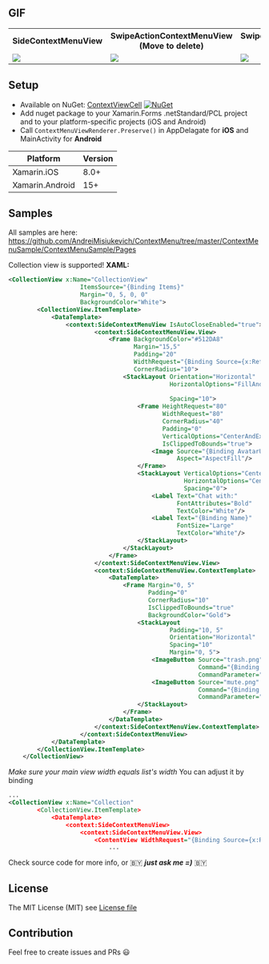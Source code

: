 ## GIF
<html>
  <table style="width:100%">
    <tr>
      <th>SideContextMenuView</th>
      <th>SwipeActionContextMenuView (Move to delete)</th> 
      <th>SwipeActionContextMenuView (Autoclosing)</th>
    </tr>
    <tr>
      <td><img src="https://github.com/AndreiMisiukevich/ContextMenu/blob/master/files/1.gif?raw=true"></td>
      <td><img src="https://github.com/AndreiMisiukevich/ContextMenu/blob/master/files/2.gif?raw=true"></td>
      <td><img src="https://github.com/AndreiMisiukevich/ContextMenu/blob/master/files/3.gif?raw=true"></td>
    </tr>
  </table>
</html>

## Setup
* Available on NuGet: [ContextViewCell](http://www.nuget.org/packages/ContextViewCell) [![NuGet](https://img.shields.io/nuget/v/ContextViewCell.svg?label=NuGet)](https://www.nuget.org/packages/ContextViewCell)
* Add nuget package to your Xamarin.Forms .netStandard/PCL project and to your platform-specific projects (iOS and Android)
* Call ```ContextMenuViewRenderer.Preserve()``` in AppDelagate for **iOS** and MainActivity for **Android**

|Platform|Version|
| ------------------- | ------------------- |
|Xamarin.iOS|8.0+|
|Xamarin.Android|15+|


## Samples

All samples are here: https://github.com/AndreiMisiukevich/ContextMenu/tree/master/ContextMenuSample/ContextMenuSample/Pages

Collection view is supported!
**XAML:**
```xml
<CollectionView x:Name="CollectionView"
                    ItemsSource="{Binding Items}"
                    Margin="0, 5, 0, 0"
                    BackgroundColor="White">
        <CollectionView.ItemTemplate>
            <DataTemplate>
                <context:SideContextMenuView IsAutoCloseEnabled="true">
                        <context:SideContextMenuView.View>
                            <Frame BackgroundColor="#512DA8"
                                   Margin="15,5"
                                   Padding="20"
                                   WidthRequest="{Binding Source={x:Reference CollectionView}, Path=Width, Converter={StaticResource MenuFitWidthConverter}, ConverterParameter='70'}"
                                   CornerRadius="10">
                                <StackLayout Orientation="Horizontal" 
                                             HorizontalOptions="FillAndExpand"
                                                                                Opacity="{Binding IsMuted, Converter={StaticResource IsMutedToOpacityConverter}}"
                                             Spacing="10">
                                    <Frame HeightRequest="80"
                                           WidthRequest="80"
                                           CornerRadius="40"
                                           Padding="0"
                                           VerticalOptions="CenterAndExpand"
                                           IsClippedToBounds="true">
                                        <Image Source="{Binding AvatarUrl}" 
                                               Aspect="AspectFill"/>
                                    </Frame>
                                    <StackLayout VerticalOptions="CenterAndExpand"
                                                 HorizontalOptions="CenterAndExpand"
                                                 Spacing="0">
                                        <Label Text="Chat with:"
                                               FontAttributes="Bold"
                                               TextColor="White"/>
                                        <Label Text="{Binding Name}" 
                                               FontSize="Large"
                                               TextColor="White"/>
                                    </StackLayout>
                                </StackLayout>                             
                            </Frame>
                        </context:SideContextMenuView.View>
                        <context:SideContextMenuView.ContextTemplate>
                            <DataTemplate>
                                <Frame Margin="0, 5"
                                       Padding="0"
                                       CornerRadius="10"
                                       IsClippedToBounds="true"
                                       BackgroundColor="Gold">
                                    <StackLayout 
                                             Padding="10, 5"
                                             Orientation="Horizontal"
                                             Spacing="10"
                                             Margin="0, 5">
                                        <ImageButton Source="trash.png" HeightRequest="60" WidthRequest="60" VerticalOptions="CenterAndExpand" HorizontalOptions="EndAndExpand" 
                                                     Command="{Binding BindingContext.DeleteCommand, Source={x:Reference CollectionView}}"
                                                     CommandParameter="{Binding .}"/>
                                        <ImageButton Source="mute.png" HeightRequest="60" WidthRequest="60" VerticalOptions="CenterAndExpand" HorizontalOptions="EndAndExpand" 
                                                     Command="{Binding BindingContext.MuteCommand, Source={x:Reference CollectionView}}"
                                                     CommandParameter="{Binding .}"/>
                                    </StackLayout>
                                </Frame>
                            </DataTemplate>
                        </context:SideContextMenuView.ContextTemplate>  
                    </context:SideContextMenuView>
            </DataTemplate>
        </CollectionView.ItemTemplate>
    </CollectionView>
```
*Make sure your main view width equals list's width*
You can adjust it by binding

```xml
...
<CollectionView x:Name="Collection"
        <CollectionView.ItemTemplate>
            <DataTemplate>
                <context:SideContextMenuView>
                    <context:SideContextMenuView.View>
                        <ContentView WidthRequest="{Binding Source={x:Reference Collection}, Path=Width}">
                            ...
```


Check source code for more info, or 🇧🇾 ***just ask me =)*** 🇧🇾

## License
The MIT License (MIT) see [License file](LICENSE)

## Contribution
Feel free to create issues and PRs 😃

